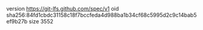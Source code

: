 version https://git-lfs.github.com/spec/v1
oid sha256:84fd1cbdc31158c18f7bccfeda4d988ba1b34cf68c5995d2c9c14bab5ef9b27b
size 3552
